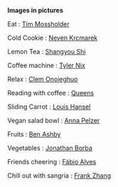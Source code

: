 
**Images in pictures**

Eat : [Tim Mossholder](https://unsplash.com/@timmossholder)

Cold Cookie : [Neven Krcmarek](https://unsplash.com/@nevenkrcmarek)

Lemon Tea : [Shangyou Shi](https://unsplash.com/@fwbssy)

Coffee machine : [Tyler Nix](https://unsplash.com/@jtylernix)

Relax : [Clem Onojeghuo](https://unsplash.com/@clemono2)

Reading with coffee : [Queens](https://unsplash.com/@queens_photos)

Sliding Carrot : [Louis Hansel](https://unsplash.com/@louishansel)

Vegan salad bowl : [Anna Pelzer](https://unsplash.com/@annapelzer)

Fruits : [Ben Ashby](https://unsplash.com/@folk)

Vegetables : [Jonathan Borba](https://unsplash.com/@jonathanborba)

Friends cheering : [Fábio Alves](https://unsplash.com/@barncreative)

Chill out with sangria : [Frank Zhang](https://unsplash.com/@terasproductions)





